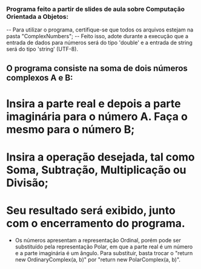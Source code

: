### Programa feito a partir de slides de aula sobre Computação Orientada a Objetos:

-- Para utilizar o programa, certifique-se que todos os arquivos estejam na pasta "ComplexNumbers";
-- Feito isso, adote durante a execução que a entrada de dados para números será do tipo 'double' e
a entrada de string será do tipo 'string' (UTF-8).

## O programa consiste na soma de dois números complexos A e B:

# Insira a parte real e depois a parte imaginária para o número A. Faça o mesmo para o número B;
# Insira a operação desejada, tal como Soma, Subtração, Multiplicação ou Divisão;
# Seu resultado será exibido, junto com o encerramento do programa.

+ Os números apresentam a representação Ordinal, porém pode ser substituído pela  representação
Polar, em que a parte real é um número e a parte imaginária é um ângulo. Para substituir, basta
trocar o "return new OrdinaryComplex(a, b)" por "return new PolarComplex(a, b)".
